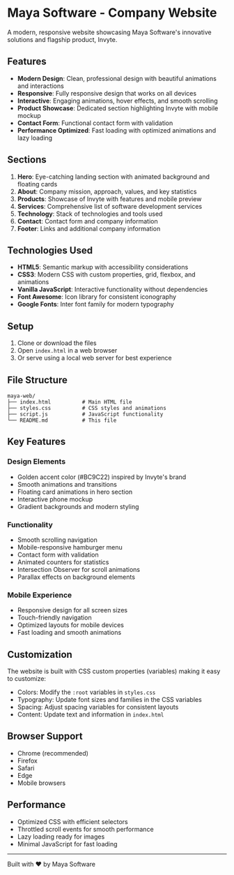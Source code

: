 # Maya Software - Company Website

A modern, responsive website showcasing Maya Software's innovative solutions and flagship product, Invyte.

## Features

- **Modern Design**: Clean, professional design with beautiful animations and interactions
- **Responsive**: Fully responsive design that works on all devices
- **Interactive**: Engaging animations, hover effects, and smooth scrolling
- **Product Showcase**: Dedicated section highlighting Invyte with mobile mockup
- **Contact Form**: Functional contact form with validation
- **Performance Optimized**: Fast loading with optimized animations and lazy loading

## Sections

1. **Hero**: Eye-catching landing section with animated background and floating cards
2. **About**: Company mission, approach, values, and key statistics
3. **Products**: Showcase of Invyte with features and mobile preview
4. **Services**: Comprehensive list of software development services
5. **Technology**: Stack of technologies and tools used
6. **Contact**: Contact form and company information
7. **Footer**: Links and additional company information

## Technologies Used

- **HTML5**: Semantic markup with accessibility considerations
- **CSS3**: Modern CSS with custom properties, grid, flexbox, and animations
- **Vanilla JavaScript**: Interactive functionality without dependencies
- **Font Awesome**: Icon library for consistent iconography
- **Google Fonts**: Inter font family for modern typography

## Setup

1. Clone or download the files
2. Open `index.html` in a web browser
3. Or serve using a local web server for best experience

## File Structure

```
maya-web/
├── index.html          # Main HTML file
├── styles.css          # CSS styles and animations
├── script.js           # JavaScript functionality
└── README.md           # This file
```

## Key Features

### Design Elements
- Golden accent color (#BC9C22) inspired by Invyte's brand
- Smooth animations and transitions
- Floating card animations in hero section
- Interactive phone mockup
- Gradient backgrounds and modern styling

### Functionality
- Smooth scrolling navigation
- Mobile-responsive hamburger menu
- Contact form with validation
- Animated counters for statistics
- Intersection Observer for scroll animations
- Parallax effects on background elements

### Mobile Experience
- Responsive design for all screen sizes
- Touch-friendly navigation
- Optimized layouts for mobile devices
- Fast loading and smooth animations

## Customization

The website is built with CSS custom properties (variables) making it easy to customize:

- Colors: Modify the `:root` variables in `styles.css`
- Typography: Update font sizes and families in the CSS variables
- Spacing: Adjust spacing variables for consistent layouts
- Content: Update text and information in `index.html`

## Browser Support

- Chrome (recommended)
- Firefox
- Safari
- Edge
- Mobile browsers

## Performance

- Optimized CSS with efficient selectors
- Throttled scroll events for smooth performance
- Lazy loading ready for images
- Minimal JavaScript for fast loading

---

Built with ❤️ by Maya Software